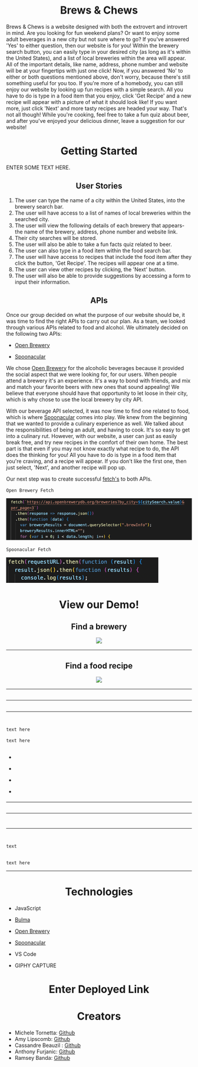 <p align="center">
  <!-- <img src= -->
</p>


<h1 align="center"> Brews & Chews</h1>

Brews & Chews is a website designed with both the extrovert and introvert in mind. Are you looking for fun weekend plans? Or want to enjoy some adult beverages in a new city but not sure where to go? If you've answered 'Yes' to either question, then our website is for you! Within the brewery search button, you can easily type in your desired city (as long as it's within the United States), and a list of local breweries within the area will appear. All of the important details, like name, address, phone number and website will be at your fingertips with just one click! Now, if you answered 'No' to either or both questions mentioned above, don't worry, because there's still something useful for you too. If you're more of a homebody, you can still enjoy our website by looking up fun recipes with a simple search. All you have to do is type in a food item that you enjoy, click 'Get Recipe' and a new recipe will appear with a picture of what it should look like! If you want more, just click 'Next' and more tasty recipes are headed your way. That's not all though! While you're cooking, feel free to take a fun quiz about beer, and after you've enjoyed your delicious dinner, leave a suggestion for our website! 

<h1 align="center"> Getting Started</h1>

ENTER SOME TEXT HERE.


<h2 align="center"> User Stories</h2>



1. The user can type the name of a city within the United States, into the brewery search bar.
2. The user will have access to a list of names of local breweries within the searched city.
3. The user will view the following details of each brewery that appears- the name of the brewery, address, phone number and website link.
4. Their city searches will be stored. 
5. The user will also be able to take a fun facts quiz related to beer. 
6. The user can also type in a food item within the food search bar. 
7. The user will have access to recipes that include the food item after they click the button, 'Get Recipe'. The recipes will appear one at a time. 
8. The user can view other recipes by clicking, the 'Next' button.
9. The user will also be able to provide suggestions by accessing a form to input their information. 





<h2 align="center"> APIs</h2>

Once our group decided on what the purpose of our website should be, it was time to find the right APIs to carry out our plan. As a team, we looked through various APIs related to food and alcohol. We ultimately decided on the following two APIs:

+ [Open Brewery](https://www.openbrewerydb.org/documentation#by_city)

- [Spoonacular](https://spoonacular.com/food-api)

We chose [Open Brewery](https://www.openbrewerydb.org/documentation#by_city) for the alcoholic beverages because it provided the social aspect that we were looking for, for our users. When people attend a brewery it's an experience. It's a way to bond with friends, and mix and match your favorite beers with new ones that sound appealing! We believe that everyone should have that opportunity to let loose in their city, which is why chose to use the local brewery by city API. 

With our beverage API selected, it was now time to find one related to food, which is where [Spoonacular](https://spoonacular.com/food-api) comes into play. We knew from the beginning that we wanted to provide a culinary experience as well. We talked about the responsibilities of being an adult, and having to cook. It's so easy to get into a culinary rut. However, with our website, a user can just as easily break free, and try new recipes in the comfort of their own home. The best part is that even if you may not know exactly what recipe to do, the API does the thinking for you! All you have to do is type in a food item that you're craving, and a recipe will appear. If you don't like the first one, then just select, 'Next', and another recipe will pop up. 

Our next step was to create successful [fetch's](https://developer.mozilla.org/en-US/docs/Web/API/Fetch_API) to both APIs. 

```
Open Brewery Fetch
```
![Brewery-Fetch](./assets/images/brewery-fetch.png)
```
Spoonacular Fetch
```

![Food-Fetch](./assets/images/food-fetch2.png)



<h2 align="center"> </h2>



<h1 align="center"> View our Demo! </h1>



<h2 align="center">
 Find a brewery </h2>


<p align="center">
  <img src="./assets/images/brewery-example-gif.gif" >
</p>

___
<h2 align="center">
 Find a food recipe </h2>


<p align="center">
  <img src="./assets/images/food-example-gif.gif">
</p>

___

<h2 align="center"> </h2>



<!-- <p align="center"><img src="./images/cart2.gif"> -->
</p>

_ _ _

<h2 align="center">
</h2>



<p align="center">
  <!-- <img src="./images/checkout.gif"> -->
</p>

_ _ _

<h1 align="center"></h1>



```
text here
```
```
text here
```


<h2 align="center"></h2>



+ 
- 
+  
-  

<h4 align="center"></h4>



<h4 align="center"></h4>



<h4 align="center"></h4>



<p align="center">
<!-- <img src="./images/cartModel.png"></p> -->

<h4 align="center"></h4>


___
<h2 align="center"></h2>


<p align="center">
<!-- <img src="./images/ExpressRoutes.png"></p> -->


<p align="center">
<!-- <img src="./images/controllers2.png"></p> -->

___
<h1 align="center"></h1>



<p align="center">
<!-- <img src="./images/authRoutes.png"></p> -->


_ _ _

<h1 align="center"></h1>

<h2 align="center"></h2>


```
text
```



<h2 align="center"></h2>



 ```
 text here
 ```



_ _ _

<h1 align="center">Technologies</h1>

+ JavaScript
- [Bulma](https://bulma.io/documentation/) 
+ [Open Brewery](https://www.openbrewerydb.org/documentation#by_city)
- [Spoonacular](https://spoonacular.com/food-api)
+ VS Code
- GIPHY CAPTURE

<h1 align="center">Enter Deployed Link</h1>



<h1 align="center">Creators</h1>

+  Michele Tornetta: [Github](https://github.com/MicheleTornetta)
+  Amy Lipscomb: [Github](https://github.com/AmyLipscomb)
+  Cassandre Beauzil : [Github](https://github.com/Cassandre0617)
+  Anthony Furjanic: [Github](https://github.com/Anthony-Furjanic)
+  Ramsey Banda: [Github]( )

